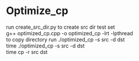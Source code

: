 # Optimize_cp
run create_src_dir.py to create src dir test set
<br>
g++ optimized_cp.cpp -o optimized_cp -lrt -lpthread
<br>
to copy directory run ./optimized_cp -s src -d dst 
<br>
time ./optimized_cp -s src -d dst
<br>
time cp -r src dst
